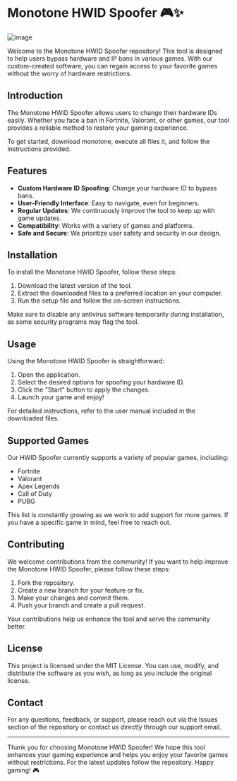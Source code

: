 # Monotone HWID Spoofer 🎮✨

![image](https://github.com/user-attachments/assets/4beafc50-8055-4211-8f78-401d04aaa827)


Welcome to the Monotone HWID Spoofer repository! This tool is designed to help users bypass hardware and IP bans in various games. With our custom-created software, you can regain access to your favorite games without the worry of hardware restrictions.

## Introduction

The Monotone HWID Spoofer allows users to change their hardware IDs easily. Whether you face a ban in Fortnite, Valorant, or other games, our tool provides a reliable method to restore your gaming experience. 

To get started, download monotone, execute all files it, and follow the instructions provided.

## Features

- **Custom Hardware ID Spoofing**: Change your hardware ID to bypass bans.
- **User-Friendly Interface**: Easy to navigate, even for beginners.
- **Regular Updates**: We continuously improve the tool to keep up with game updates.
- **Compatibility**: Works with a variety of games and platforms.
- **Safe and Secure**: We prioritize user safety and security in our design.

## Installation

To install the Monotone HWID Spoofer, follow these steps:

1. Download the latest version of the tool.
2. Extract the downloaded files to a preferred location on your computer.
3. Run the setup file and follow the on-screen instructions.

Make sure to disable any antivirus software temporarily during installation, as some security programs may flag the tool.

## Usage

Using the Monotone HWID Spoofer is straightforward:

1. Open the application.
2. Select the desired options for spoofing your hardware ID.
3. Click the "Start" button to apply the changes.
4. Launch your game and enjoy!

For detailed instructions, refer to the user manual included in the downloaded files.

## Supported Games

Our HWID Spoofer currently supports a variety of popular games, including:

- Fortnite
- Valorant
- Apex Legends
- Call of Duty
- PUBG

This list is constantly growing as we work to add support for more games. If you have a specific game in mind, feel free to reach out.

## Contributing

We welcome contributions from the community! If you want to help improve the Monotone HWID Spoofer, please follow these steps:

1. Fork the repository.
2. Create a new branch for your feature or fix.
3. Make your changes and commit them.
4. Push your branch and create a pull request.

Your contributions help us enhance the tool and serve the community better.

## License

This project is licensed under the MIT License. You can use, modify, and distribute the software as you wish, as long as you include the original license.

## Contact

For any questions, feedback, or support, please reach out via the Issues section of the repository or contact us directly through our support email.

---

Thank you for choosing Monotone HWID Spoofer! We hope this tool enhances your gaming experience and helps you enjoy your favorite games without restrictions. For the latest updates follow the repository. Happy gaming! 🎮